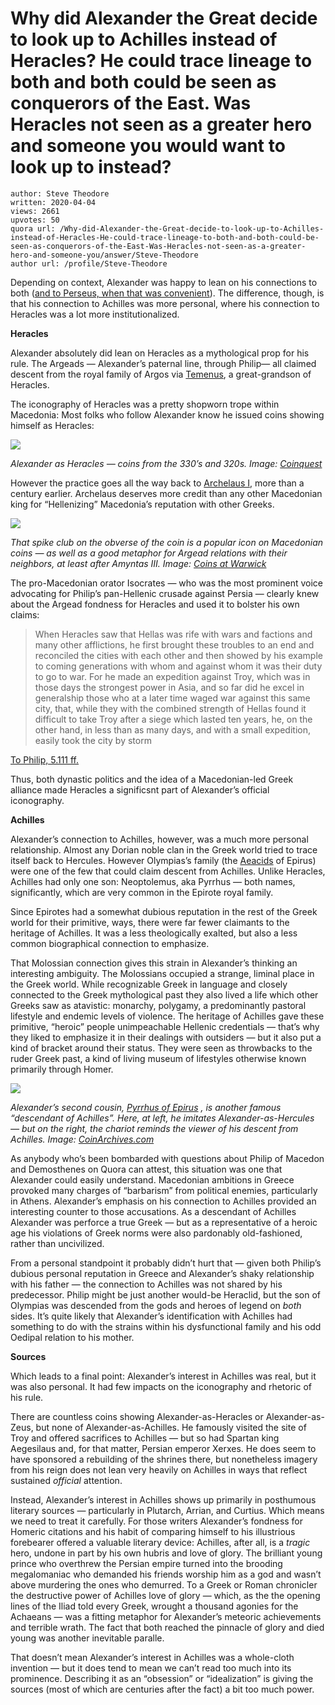 # Why did Alexander the Great decide to look up to Achilles instead of Heracles? He could trace lineage to both and both could be seen as conquerors of the East. Was Heracles not seen as a greater hero and someone you would want to look up to instead?

	author: Steve Theodore
	written: 2020-04-04
	views: 2661
	upvotes: 50
	quora url: /Why-did-Alexander-the-Great-decide-to-look-up-to-Achilles-instead-of-Heracles-He-could-trace-lineage-to-both-and-both-could-be-seen-as-conquerors-of-the-East-Was-Heracles-not-seen-as-a-greater-hero-and-someone-you/answer/Steve-Theodore
	author url: /profile/Steve-Theodore


Depending on context, Alexander was happy to lean on his connections to both ([and to Perseus, when that was convenient](https://www.quora.com/What-is-the-face-with-flowing-hair-which-can-be-seen-on-the-cuirasses-of-Alexander-the-Great-in-the-Alexander-Mosaic-and-the-bust-of-Scipio-Africanus/answer/Steve-Theodore?ch=10&share=88b9a394&srid=zLvM)). The difference, though, is that his connection to Achilles was more personal, where his connection to Heracles was a lot more institutionalized.

__Heracles__ 

Alexander absolutely did lean on Heracles as a mythological prop for his rule. The Argeads — Alexander’s paternal line, through Philip— all claimed descent from the royal family of Argos via [Temenus](https://en.wikipedia.org/wiki/Temenus), a great-grandson of Heracles.

The iconography of Heracles was a pretty shopworn trope within Macedonia: Most folks who follow Alexander know he issued coins showing himself as Heracles:

![](https://qph.fs.quoracdn.net/main-qimg-249f6371a254808bb474c117cb16b753)

_Alexander as Heracles — coins from the 330’s and 320s. Image:_ _[Coinquest](https://coinquest.com/cgi-bin/cq/coins.pl?coin=14536)_ 

However the practice goes all the way back to [Archelaus I](https://en.wikipedia.org/wiki/Archelaus_I_of_Macedon), more than a century earlier. Archelaus deserves more credit than any other Macedonian king for “Hellenizing” Macedonia’s reputation with other Greeks.

![](https://qph.fs.quoracdn.net/main-qimg-4174230dfca8cfab5fa38134ac2d305d)

_That spike club on the obverse of the coin is a popular icon on Macedonian coins — as well as a good metaphor for Argead relations with their neighbors, at least after Amyntas III. Image:_ _[Coins at Warwick](https://blogs.warwick.ac.uk/numismatics/tag/argos/)_ 

The pro-Macedonian orator Isocrates — who was the most prominent voice advocating for Philip’s pan-Hellenic crusade against Persia — clearly knew about the Argead fondness for Heracles and used it to bolster his own claims:

> When Heracles saw that Hellas was rife with wars and factions and many other afflictions, he first brought these troubles to an end and reconciled the cities with each other and then showed by his example to coming generations with whom and against whom it was their duty to go to war. For he made an expedition against Troy, which was in those days the strongest power in Asia, and so far did he excel in generalship those who at a later time waged war against this same city, that, while they with the combined strength of Hellas found it difficult to take Troy after a siege which lasted ten years, he, on the other hand, in less than as many days, and with a small expedition, easily took the city by storm

[To Philip, 5.111 ff.](http://www.perseus.tufts.edu/hopper/text?doc=Perseus%3Atext%3A1999.01.0144%3Aspeech%3D5%3Asection%3D111)

Thus, both dynastic politics and the idea of a Macedonian-led Greek alliance made Heracles a significsnt part of Alexander’s official iconography.

__Achilles__ 

Alexander’s connection to Achilles, however, was a much more personal relationship. Almost any Dorian noble clan in the Greek world tried to trace itself back to Hercules. However Olympias’s family (the [Aeacids](https://en.wikipedia.org/wiki/Molossians) of Epirus) were one of the few that could claim descent from Achilles. Unlike Heracles, Achilles had only one son: Neoptolemus, aka Pyrrhus — both names, significantly, which are very common in the Epirote royal family.

Since Epirotes had a somewhat dubious reputation in the rest of the Greek world for their primitive, ways, there were far fewer claimants to the heritage of Achilles. It was a less theologically exalted, but also a less common biographical connection to emphasize.

That Molossian connection gives this strain in Alexander’s thinking an interesting ambiguity. The Molossians occupied a strange, liminal place in the Greek world. While recognizable Greek in language and closely connected to the Greek mythological past they also lived a life which other Greeks saw as atavistic: monarchy, polygamy, a predominantly pastoral lifestyle and endemic levels of violence. The heritage of Achilles gave these primitive, “heroic” people unimpeachable Hellenic credentials — that’s why they liked to emphasize it in their dealings with outsiders — but it also put a kind of bracket around their status. They were seen as throwbacks to the ruder Greek past, a kind of living museum of lifestyles otherwise known primarily through Homer.

![](https://qph.fs.quoracdn.net/main-qimg-dfba6d83ba9e08bea001ac5eb684e46e)

_Alexander’s second cousin,_ _[Pyrrhus of Epirus](https://www.livius.org/articles/person/pyrrhus-of-epirus/)_ _, is another famous “descendant of Achilles”. Here, at left, he imitates Alexander-as-Hercules — but on the right, the chariot reminds the viewer of his descent from Achilles. Image:_ _[CoinArchives.com](https://www.coinarchives.com/a/results.php?results=100&search=achilles)_ 

As anybody who’s been bombarded with questions about Philip of Macedon and Demosthenes on Quora can attest, this situation was one that Alexander could easily understand. Macedonian ambitions in Greece provoked many charges of “barbarism” from political enemies, particularly in Athens. Alexander’s emphasis on his connection to Achilles provided an interesting counter to those accusations. As a descendant of Achilles Alexander was perforce a true Greek — but as a representative of a heroic age his violations of Greek norms were also pardonably old-fashioned, rather than uncivilized.

From a personal standpoint it probably didn’t hurt that — given both Philip’s dubious personal reputation in Greece and Alexander’s shaky relationship with his father — the connection to Achilles was not shared by his predecessor. Philip might be just another would-be Heraclid, but the son of Olympias was descended from the gods and heroes of legend on _both_ sides. It’s quite likely that Alexander’s identification with Achilles had something to do with the strains within his dysfunctional family and his odd Oedipal relation to his mother.

__Sources__ 

Which leads to a final point: Alexander’s interest in Achilles was real, but it was also personal. It had few impacts on the iconography and rhetoric of his rule.

There are countless coins showing Alexander-as-Heracles or Alexander-as-Zeus, but none of Alexander-as-Achilles. He famously visited the site of Troy and offered sacrifices to Achilles — but so had Spartan king Aegesilaus and, for that matter, Persian emperor Xerxes. He does seem to have sponsored a rebuilding of the shrines there, but nonetheless imagery from his reign does not lean very heavily on Achilles in ways that reflect sustained _official_ attention.

Instead, Alexander’s interest in Achilles shows up primarily in posthumous literary sources — particularly in Plutarch, Arrian, and Curtius. Which means we need to treat it carefully. For those writers Alexander’s fondness for Homeric citations and his habit of comparing himself to his illustrious forebearer offered a valuable literary device: Achilles, after all, is a _tragic_  hero, undone in part by his own hubris and love of glory. The brilliant young prince who overthrew the Persian empire turned into the brooding megalomaniac who demanded his friends worship him as a god and wasn’t above murdering the ones who demurred. To a Greek or Roman chronicler the destructive power of Achilles love of glory — which, as the the opening lines of the Iliad told every Greek, wrought a thousand agonies for the Achaeans — was a fitting metaphor for Alexander’s meteoric achievements and terrible wrath. The fact that both reached the pinnacle of glory and died young was another inevitable paralle.

That doesn’t mean Alexander’s interest in Achilles was a whole-cloth invention — but it does tend to mean we can’t read too much into its prominence. Describing it as an “obsession” or “idealization” is giving the sources (most of which are centuries after the fact) a bit too much power.

